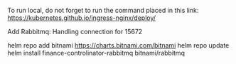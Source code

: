 
To run local, do not forget to run the command placed in this link:
https://kubernetes.github.io/ingress-nginx/deploy/


Add Rabbitmq:
Handling connection for 15672

helm repo add bitnami https://charts.bitnami.com/bitnami
helm repo update
helm install finance-controlinator-rabbitmq bitnami/rabbitmq